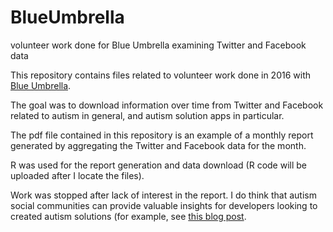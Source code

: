 # BlueUmbrella
volunteer work done for Blue Umbrella examining Twitter and Facebook data


This repository contains files related to volunteer work done in 2016 with [Blue Umbrella](https://www.blueumbrella.io/).

The goal was to download information over time from Twitter and Facebook related to autism in general, and autism solution apps in particular.

The pdf file contained in this repository is an example of a monthly report generated by aggregating the Twitter and Facebook data for the month.

R was used for the report generation and data download (R code will be uploaded after I locate the files).

Work was stopped after lack of interest in the report.  I do think that autism social communities can provide valuable insights for developers looking to created autism solutions (for example, see [this blog post](https://pando.com/2020/06/15/guide-unbundling-reddit/).
